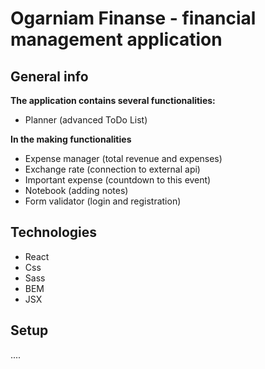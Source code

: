 # Ogarniam Finanse - financial management application

## General info

**The application contains several functionalities:**

- Planner (advanced ToDo List)

**In the making functionalities**
- Expense manager (total revenue and expenses)
- Exchange rate (connection to external api)
- Important expense (countdown to this event)
- Notebook (adding notes)
- Form validator (login and registration)

## Technologies

- React
- Css
- Sass
- BEM
- JSX

## Setup

....